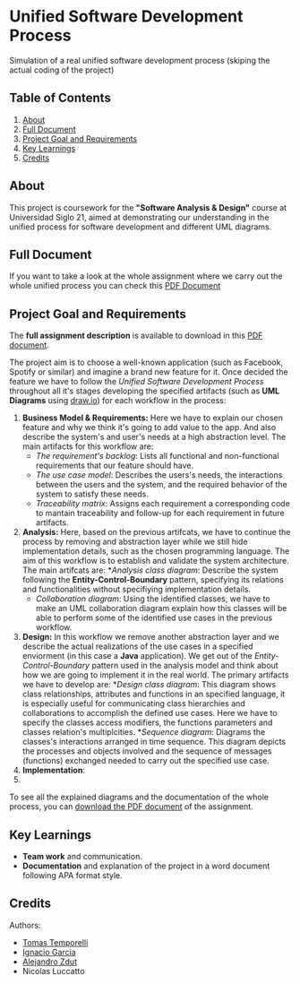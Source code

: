 # Unified Software Development Process
Simulation of a real unified software development process (skiping the actual coding of the project)

## Table of Contents
1. [About](#about)
2. [Full Document](#full-document)
3. [Project Goal and Requirements](#project-goal-and-requirements)
4. [Key Learnings](#key-learnings)
5. [Credits](#credits)

## About
This project is coursework for the **"Software Analysis & Design"** course at Universidad Siglo 21, aimed at demonstrating our understanding in the unified process for software development and different UML diagrams.

## Full Document
If you want to take a look at the whole assignment where we carry out the whole unified process you can check this [PDF Document](https://drive.google.com/file/d/15fQvwXxpJI14_KzwigPEppETJDYhXhHS/view?usp=sharing)

## Project Goal and Requirements
The **full assignment description** is available to download in this [PDF document](https://drive.google.com/file/d/1G32OW6swVtnQwvlGCfs_VZZQCVRMvv71/view?usp=sharing).

The project aim is to choose a well-known application (such as Facebook, Spotify or similar) and imagine a brand new feature for it.
Once decided the feature we have to follow the _Unified Software Development Process_ throughout all it's stages developing the specified artifacts (such as **UML Diagrams** using [draw.io](https://draw.io)) for each workflow in the process:
  1. **Business Model & Requirements:** Here we have to explain our chosen feature and why we think it's going to add value to the app. And also describe the system's and user's needs at a high abstraction level. The main artifacts for this workflow are:
     * _The requirement's backlog_: Lists all functional and non-functional requirements that our feature should have.
     * _The use case model_: Describes the users's needs, the interactions between the users and the system, and the required behavior of the system to satisfy these needs.
     * _Traceability matrix_: Assigns each requirement a corresponding code to mantain traceability and follow-up for each requirement in future artifacts.
  2. **Analysis:** Here, based on the previous artifcats, we have to continue the process by removing and abstraction layer while we still hide implementation details, such as the chosen programming language. The aim of this workflow is to establish and validate the system architecture. The main artifcats are:
     *_Analysis class diagram_: Describe the system following the **Entity-Control-Boundary** pattern, specifying its relations and functionalities without specifiying implementation details.
     * _Collaboration diagram_: Using the identified classes, we have to make an UML collaboration diagram explain how this classes will be able to perform some of the identified use cases in the previous workflow.
  3. **Design:** In this workflow we remove another abstraction layer and we describe the actual realizations of the use cases in a specified enviorment (in this case a **Java** application). We get out of the _Entity-Control-Boundary_ pattern used in the analysis model and think about how we are going to implement it in the real world. The primary artifacts we have to develop are:
     *_Design class diagram_: This diagram shows class relationships, attributes and functions in an specified language, it is especially useful for communicating class hierarchies and collaborations to accomplish the defined use cases. Here we have to specify the classes access modifiers, the functions parameters and classes relation's multiplcities.
     *_Sequence diagram_: Diagrams the classes's interactions arranged in time sequence. This diagram depicts the processes and objects involved and the sequence of messages (functions) exchanged needed to carry out the specified use case.
  4. **Implementation**:
  5.     

To see all the explained diagrams and the documentation of the whole process, you can [download the PDF document](https://drive.google.com/file/d/15fQvwXxpJI14_KzwigPEppETJDYhXhHS/view?usp=sharing) of the assignment.


## Key Learnings
* **Team work** and communication.
* **Documentation** and explanation of the project in a word document following APA format style.

## Credits
Authors:
* [Tomas Temporelli](github.com/tototempo)
* [Ignacio Garcia](github.com/nachog2000)
* [Alejandro Zdut](github.com/alezdut)
* Nicolas Luccatto
